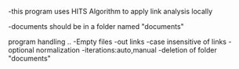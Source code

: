 -this program uses HITS Algorithm to apply link analysis locally

-documents should be in a folder named "documents"

program handling ..
-Empty files
-out links
-case insensitive of links
-optional normalization
-iterations:auto,manual
-deletion of folder "documents"
